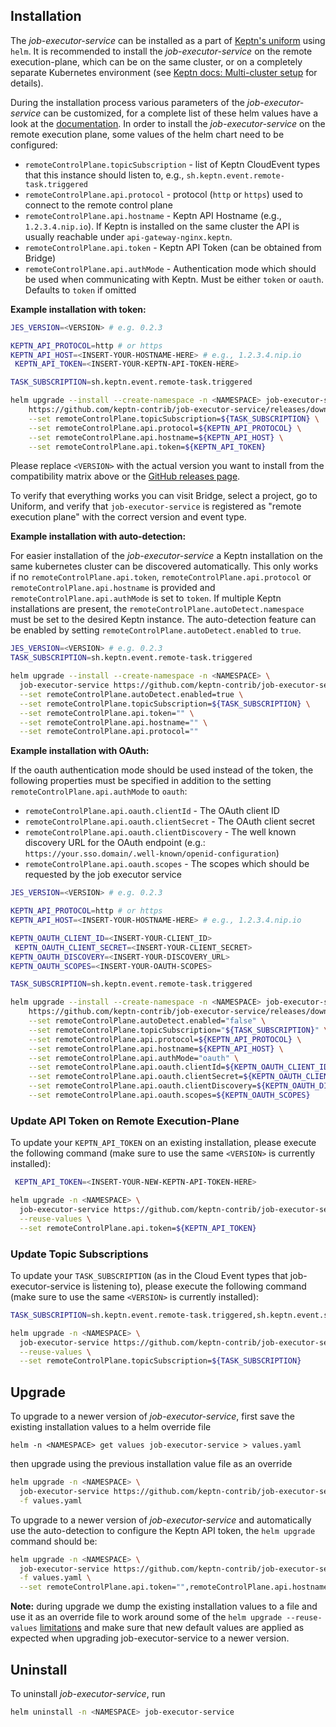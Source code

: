 ## Installation

The *job-executor-service* can be installed as a part of [Keptn's uniform](https://keptn.sh) using `helm`.
It is recommended to install the *job-executor-service* on the remote execution-plane, which can be on the same cluster, or on a completely
separate Kubernetes environment (see [Keptn docs: Multi-cluster setup](https://keptn.sh/docs/0.11.x/operate/multi_cluster/) for details).

During the installation process various parameters of the *job-executor-service* can be customized, for a complete list
of these helm values have a look at the [documentation](../chart/README.md).
In order to install the *job-executor-service* on the remote execution plane, some values of the helm chart need to be configured:
* `remoteControlPlane.topicSubscription` - list of Keptn CloudEvent types that this instance should listen to, e.g., `sh.keptn.event.remote-task.triggered`
* `remoteControlPlane.api.protocol` - protocol (`http` or `https`) used to connect to the remote control plane
* `remoteControlPlane.api.hostname` - Keptn API Hostname (e.g., `1.2.3.4.nip.io`). If Keptn is installed on the same cluster the API is usually reachable under `api-gateway-nginx.keptn`.
* `remoteControlPlane.api.token` - Keptn API Token (can be obtained from Bridge)
* `remoteControlPlane.api.authMode` - Authentication mode which should be used when communicating with Keptn. Must be either `token` or `oauth`. Defaults to `token` if omitted

**Example installation with token:**

```bash
JES_VERSION=<VERSION> # e.g. 0.2.3

KEPTN_API_PROTOCOL=http # or https
KEPTN_API_HOST=<INSERT-YOUR-HOSTNAME-HERE> # e.g., 1.2.3.4.nip.io
 KEPTN_API_TOKEN=<INSERT-YOUR-KEPTN-API-TOKEN-HERE>

TASK_SUBSCRIPTION=sh.keptn.event.remote-task.triggered

helm upgrade --install --create-namespace -n <NAMESPACE> job-executor-service \
    https://github.com/keptn-contrib/job-executor-service/releases/download/${JES_VERSION}/job-executor-service-${JES_VERSION}.tgz \
    --set remoteControlPlane.topicSubscription=${TASK_SUBSCRIPTION} \
    --set remoteControlPlane.api.protocol=${KEPTN_API_PROTOCOL} \
    --set remoteControlPlane.api.hostname=${KEPTN_API_HOST} \
    --set remoteControlPlane.api.token=${KEPTN_API_TOKEN}
```

Please replace `<VERSION>` with the actual version you want to install from the compatibility matrix above or the
[GitHub releases page](https://github.com/keptn-contrib/job-executor-service/releases).

To verify that everything works you can visit Bridge, select a project, go to Uniform, and verify that `job-executor-service`  is registered as "remote execution plane" with the correct version and event type.

**Example installation with auto-detection:**

For easier installation of the *job-executor-service* a Keptn installation on the same kubernetes cluster can be discovered automatically. This only
works if no `remoteControlPlane.api.token`, `remoteControlPlane.api.protocol` or `remoteControlPlane.api.hostname` is provided and `remoteControlPlane.api.authMode` is set to `token`.
If multiple Keptn installations are present, the `remoteControlPlane.autoDetect.namespace` must be set to the desired Keptn instance.
The auto-detection feature can be enabled by setting `remoteControlPlane.autoDetect.enabled` to `true`.

```bash
JES_VERSION=<VERSION> # e.g. 0.2.3
TASK_SUBSCRIPTION=sh.keptn.event.remote-task.triggered

helm upgrade --install --create-namespace -n <NAMESPACE> \
  job-executor-service https://github.com/keptn-contrib/job-executor-service/releases/download/${JES_VERSION}/job-executor-service-${JES_VERSION}.tgz \
  --set remoteControlPlane.autoDetect.enabled=true \
  --set remoteControlPlane.topicSubscription=${TASK_SUBSCRIPTION} \
  --set remoteControlPlane.api.token="" \
  --set remoteControlPlane.api.hostname="" \
  --set remoteControlPlane.api.protocol=""
```


**Example installation with OAuth:**

If the oauth authentication mode should be used instead of the token, the following properties must be specified in addition to the setting `remoteControlPlane.api.authMode` to `oauth`:
* `remoteControlPlane.api.oauth.clientId` - The OAuth client ID
* `remoteControlPlane.api.oauth.clientSecret` - The OAuth client secret
* `remoteControlPlane.api.oauth.clientDiscovery` - The well known discovery URL for the OAuth endpoint (e.g.: `https://your.sso.domain/.well-known/openid-configuration`)
* `remoteControlPlane.api.oauth.scopes` - The scopes which should be requested by the job executor service

```bash
JES_VERSION=<VERSION> # e.g. 0.2.3

KEPTN_API_PROTOCOL=http # or https
KEPTN_API_HOST=<INSERT-YOUR-HOSTNAME-HERE> # e.g., 1.2.3.4.nip.io

KEPTN_OAUTH_CLIENT_ID=<INSERT-YOUR-CLIENT_ID>
 KEPTN_OAUTH_CLIENT_SECRET=<INSERT-YOUR-CLIENT_SECRET>
KEPTN_OAUTH_DISCOVERY=<INSERT-YOUR-DISCOVERY_URL>
KEPTN_OAUTH_SCOPES=<INSERT-YOUR-OAUTH-SCOPES>

TASK_SUBSCRIPTION=sh.keptn.event.remote-task.triggered

helm upgrade --install --create-namespace -n <NAMESPACE> job-executor-service \
    https://github.com/keptn-contrib/job-executor-service/releases/download/${JES_VERSION}/job-executor-service-${JES_VERSION}.tgz \
    --set remoteControlPlane.autoDetect.enabled="false" \
    --set remoteControlPlane.topicSubscription="${TASK_SUBSCRIPTION}" \
    --set remoteControlPlane.api.protocol=${KEPTN_API_PROTOCOL} \
    --set remoteControlPlane.api.hostname=${KEPTN_API_HOST} \
    --set remoteControlPlane.api.authMode="oauth" \
    --set remoteControlPlane.api.oauth.clientId=${KEPTN_OAUTH_CLIENT_ID} \
    --set remoteControlPlane.api.oauth.clientSecret=${KEPTN_OAUTH_CLIENT_SECRET} \
    --set remoteControlPlane.api.oauth.clientDiscovery=${KEPTN_OAUTH_DISCOVERY} \
    --set remoteControlPlane.api.oauth.scopes=${KEPTN_OAUTH_SCOPES}
```



### Update API Token on Remote Execution-Plane

To update your `KEPTN_API_TOKEN` on an existing installation, please execute the following command (make sure to use the same `<VERSION>` is currently installed):

```bash
 KEPTN_API_TOKEN=<INSERT-YOUR-NEW-KEPTN-API-TOKEN-HERE>

helm upgrade -n <NAMESPACE> \
  job-executor-service https://github.com/keptn-contrib/job-executor-service/releases/download/<VERSION>/job-executor-service-<VERSION>.tgz \
  --reuse-values \
  --set remoteControlPlane.api.token=${KEPTN_API_TOKEN}
```

### Update Topic Subscriptions

To update your `TASK_SUBSCRIPTION` (as in the Cloud Event types that job-executor-service is listening to), please execute the following command (make sure to use the same `<VERSION>` is currently installed):

```bash
TASK_SUBSCRIPTION=sh.keptn.event.remote-task.triggered,sh.keptn.event.some-other-task.triggered

helm upgrade -n <NAMESPACE> \
  job-executor-service https://github.com/keptn-contrib/job-executor-service/releases/download/<VERSION>/job-executor-service-<VERSION>.tgz \
  --reuse-values \
  --set remoteControlPlane.topicSubscription=${TASK_SUBSCRIPTION}
```

## Upgrade

To upgrade to a newer version of *job-executor-service*, first save the existing installation values to a helm override
file
```shell
helm -n <NAMESPACE> get values job-executor-service > values.yaml
```
then upgrade using the previous installation value file as an override
```bash
helm upgrade -n <NAMESPACE> \
  job-executor-service https://github.com/keptn-contrib/job-executor-service/releases/download/<VERSION>/job-executor-service-<VERSION>.tgz \
  -f values.yaml
```

To upgrade to a newer version of *job-executor-service* and automatically use the auto-detection to configure the Keptn 
API token, the `helm upgrade` command should be:
```bash
helm upgrade -n <NAMESPACE> \
  job-executor-service https://github.com/keptn-contrib/job-executor-service/releases/download/<VERSION>/job-executor-service-<VERSION>.tgz \
  -f values.yaml \
  --set remoteControlPlane.api.token="",remoteControlPlane.api.hostname="",remoteControlPlane.api.protocol=""
```

**Note:** during upgrade we dump the existing installation values to a file and use it as an override file to work around
some of the `helm upgrade --reuse-values` [limitations](https://github.com/helm/helm/issues/8085) and make sure that new
default values are applied as expected when upgrading job-executor-service to a newer version.

## Uninstall

To uninstall *job-executor-service*, run

```bash
helm uninstall -n <NAMESPACE> job-executor-service
```